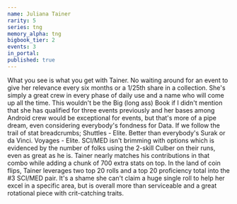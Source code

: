 ```yaml
---
name: Juliana Tainer
rarity: 5
series: tng
memory_alpha: tng
bigbook_tier: 2
events: 3
in_portal:
published: true
---
```


What you see is what you get with Tainer. No waiting around for an event to give her relevance every six months or a 1/25th share in a collection. She's simply a great crew in every phase of daily use and a name who will come up all the time. This wouldn't be the Big (long ass) Book if I didn't mention that she has qualified for three events previously and her bases among Android crew would be exceptional for events, but that's more of a pipe dream, even considering everybody's fondness for Data. If we follow the trail of stat breadcrumbs; Shuttles - Elite. Better than everybody's Surak or da Vinci. Voyages - Elite. SCI/MED isn't brimming with options which is evidenced by the number of folks using the 2-skill Culber on their runs, even as great as he is. Tainer nearly matches his contributions in that combo while adding a chunk of 700 extra stats on top. In the land of coin flips, Tainer leverages two top 20 rolls and a top 20 proficiency total into the #3 SCI/MED pair. It's a shame she can't claim a huge single roll to help her excel in a specific area, but is overall more than serviceable and a great rotational piece with crit-catching traits.
